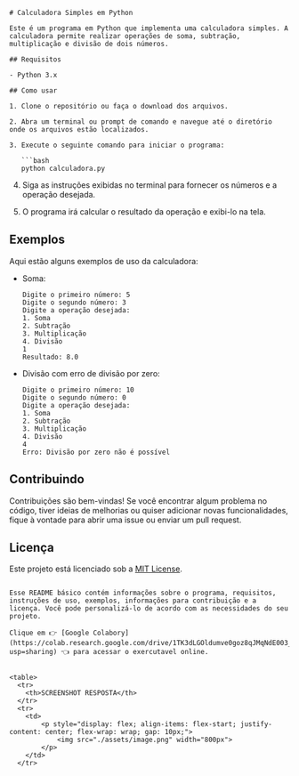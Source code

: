 ```
# Calculadora Simples em Python

Este é um programa em Python que implementa uma calculadora simples. A calculadora permite realizar operações de soma, subtração, multiplicação e divisão de dois números.

## Requisitos

- Python 3.x

## Como usar

1. Clone o repositório ou faça o download dos arquivos.

2. Abra um terminal ou prompt de comando e navegue até o diretório onde os arquivos estão localizados.

3. Execute o seguinte comando para iniciar o programa:

   ```bash
   python calculadora.py
   ```

4. Siga as instruções exibidas no terminal para fornecer os números e a operação desejada.

5. O programa irá calcular o resultado da operação e exibi-lo na tela.

## Exemplos

Aqui estão alguns exemplos de uso da calculadora:

- Soma:  
  ```
  Digite o primeiro número: 5  
  Digite o segundo número: 3  
  Digite a operação desejada:  
  1. Soma  
  2. Subtração  
  3. Multiplicação  
  4. Divisão  
  1  
  Resultado: 8.0  
  ```

- Divisão com erro de divisão por zero:  
  ```
  Digite o primeiro número: 10  
  Digite o segundo número: 0  
  Digite a operação desejada:  
  1. Soma  
  2. Subtração  
  3. Multiplicação  
  4. Divisão  
  4  
  Erro: Divisão por zero não é possível  
  ```

## Contribuindo

Contribuições são bem-vindas! Se você encontrar algum problema no código, tiver ideias de melhorias ou quiser adicionar novas funcionalidades, fique à vontade para abrir uma issue ou enviar um pull request.

## Licença

Este projeto está licenciado sob a [MIT License](LICENSE).
```

Esse README básico contém informações sobre o programa, requisitos, instruções de uso, exemplos, informações para contribuição e a licença. Você pode personalizá-lo de acordo com as necessidades do seu projeto.

Clique em 👉 [Google Colabory](https://colab.research.google.com/drive/1TK3dLGOldumve0goz8qJMqNdE003_knb?usp=sharing) 👈 para acessar o exercutavel online.


<table>
  <tr>
    <th>SCREENSHOT RESPOSTA</th>
  </tr>
  <tr>
    <td>
        <p style="display: flex; align-items: flex-start; justify-content: center; flex-wrap: wrap; gap: 10px;">
            <img src="./assets/image.png" width="800px">
        </p>
    </td>
  </tr>